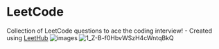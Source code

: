 # LeetCode
Collection of LeetCode questions to ace the coding interview! - Created using [LeetHub](https://github.com/QasimWani/LeetHub)
![images](https://user-images.githubusercontent.com/108742475/233767431-3469c3f7-a14d-4d5e-a2f0-d60b86fa8811.jpg)
![1_Z-B-f0HbvWSzH4cWntqBkQ](https://user-images.githubusercontent.com/108742475/233767489-e3924e4b-fd88-4ef1-9d14-177e12de81b7.png)
